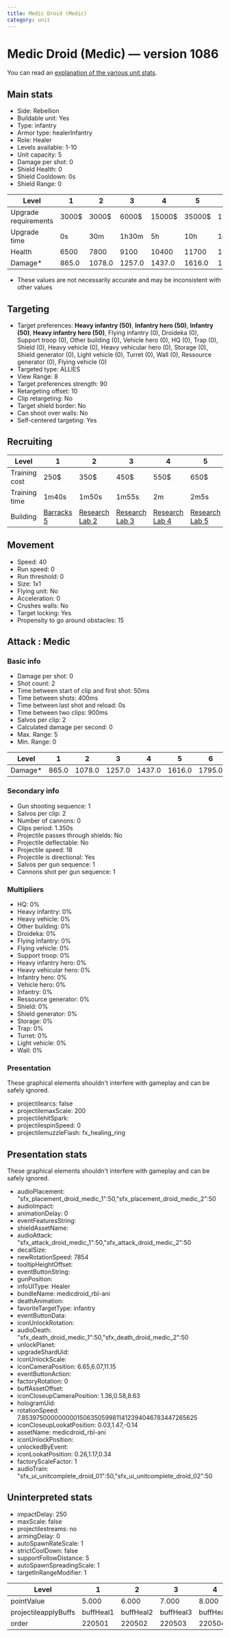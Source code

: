 ```yaml
---
title: Medic Droid (Medic)
category: unit
---
```


# Medic Droid (Medic) — version 1086

You can read an [explanation  of the various unit stats](unitexplained.md).

## Main stats

  * Side: Rebellion
  * Buildable unit: Yes
  * Type: infantry
  * Armor type: healerInfantry
  * Role: Healer
  * Levels available: 1-10
  * Unit capacity: 5
  * Damage per shot: 0
  * Shield Health: 0
  * Shield Cooldown: 0s
  * Shield Range: 0

|Level               |1    |2     |3     |4     |5     |6      |7      |8      |9       |10      |
|--------------------|-----|------|------|------|------|-------|-------|-------|--------|--------|
|Upgrade requirements|3000$|3000$ |6000$ |15000$|35000$|115000$|175000$|350000$|1000000$|2000000$|
|Upgrade time        |0s   |30m   |1h30m |5h    |10h   |1d12h  |2d12h  |4d     |6d      |1w2d    |
|Health              |6500 |7800  |9100  |10400 |11700 |13000  |14300  |15600  |16900   |19500   |
|Damage*             |865.0|1078.0|1257.0|1437.0|1616.0|1795.0 |1976.0 |2155.0 |2334.0  |2693.0  |

* These values are not necessarily accurate and may be inconsistent with other values

## Targeting

  * Target preferences: **Heavy infantry (50)**, **Infantry hero (50)**, **Infantry (50)**, **Heavy infantry hero (50)**, Flying infantry (0), Droideka (0), Support troop (0), Other building (0), Vehicle hero (0), HQ (0), Trap (0), Shield (0), Heavy vehicle (0), Heavy vehicular hero (0), Storage (0), Shield generator (0), Light vehicle (0), Turret (0), Wall (0), Ressource generator (0), Flying vehicle (0)
  * Targeted type: ALLIES
  * View Range: 8
  * Target preferences strength: 90
  * Retargeting offset: 10
  * Clip retargeting: No
  * Target shield border: No
  * Can shoot over walls: No
  * Self-centered targeting: Yes

## Recruiting

|Level        |1                               |2                                     |3                                     |4                                     |5                                     |6                                     |7                                     |8                                     |9                                     |10                                     |
|-------------|--------------------------------|--------------------------------------|--------------------------------------|--------------------------------------|--------------------------------------|--------------------------------------|--------------------------------------|--------------------------------------|--------------------------------------|---------------------------------------|
|Training cost|250$                            |350$                                  |450$                                  |550$                                  |650$                                  |750$                                  |850$                                  |1000$                                 |1050$                                 |1150$                                  |
|Training time|1m40s                           |1m50s                                 |1m55s                                 |2m                                    |2m5s                                  |2m10s                                 |2m15s                                 |2m20s                                 |2m25s                                 |2m30s                                  |
|Building     |[Barracks 5](rebelBarracks.html)|[Research Lab 2](rebelOffenseLab.html)|[Research Lab 3](rebelOffenseLab.html)|[Research Lab 4](rebelOffenseLab.html)|[Research Lab 5](rebelOffenseLab.html)|[Research Lab 6](rebelOffenseLab.html)|[Research Lab 7](rebelOffenseLab.html)|[Research Lab 8](rebelOffenseLab.html)|[Research Lab 9](rebelOffenseLab.html)|[Research Lab 10](rebelOffenseLab.html)|

## Movement

  * Speed: 40
  * Run speed: 0
  * Run threshold: 0
  * Size: 1x1
  * Flying unit: No
  * Acceleration: 0
  * Crushes walls: No
  * Target locking: Yes
  * Propensity to go around obstacles: 15

## Attack : Medic

### Basic info

  * Damage per shot: 0
  * Shot count: 2
  * Time between start of clip and first shot: 50ms
  * Time between shots: 400ms
  * Time between last shot and reload: 0s
  * Time between two clips: 900ms
  * Salvos per clip: 2
  * Calculated damage per second: 0
  * Max. Range: 5
  * Min. Range: 0

|Level  |1    |2     |3     |4     |5     |6     |7     |8     |9     |10    |
|-------|-----|------|------|------|------|------|------|------|------|------|
|Damage*|865.0|1078.0|1257.0|1437.0|1616.0|1795.0|1976.0|2155.0|2334.0|2693.0|

### Secondary info

  * Gun shooting sequence: 1
  * Salvos per clip: 2
  * Number of cannons: 0
  * Clips period: 1.350s
  * Projectile passes through shields: No
  * Projectile deflectable: No
  * Projectile speed: 18
  * Projectile is directional: Yes
  * Salvos per gun sequence: 1
  * Cannons shot per gun sequence: 1

### Multipliers

  * HQ: 0%
  * Heavy infantry: 0%
  * Heavy vehicle: 0%
  * Other building: 0%
  * Droideka: 0%
  * Flying infantry: 0%
  * Flying vehicle: 0%
  * Support troop: 0%
  * Heavy infantry hero: 0%
  * Heavy vehicular hero: 0%
  * Infantry hero: 0%
  * Vehicle hero: 0%
  * Infantry: 0%
  * Ressource generator: 0%
  * Shield: 0%
  * Shield generator: 0%
  * Storage: 0%
  * Trap: 0%
  * Turret: 0%
  * Light vehicle: 0%
  * Wall: 0%

### Presentation

These graphical elements shouldn't interfere with gameplay and can be safely ignored.

  * projectilearcs: false
  * projectilemaxScale: 200
  * projectilehitSpark: 
  * projectilespinSpeed: 0
  * projectilemuzzleFlash: fx_healing_ring

## Presentation stats

These graphical elements shouldn't interfere with gameplay and can be safely ignored.

  * audioPlacement: "sfx_placement_droid_medic_1":50,"sfx_placement_droid_medic_2":50
  * audioImpact: 
  * animationDelay: 0
  * eventFeaturesString: 
  * shieldAssetName: 
  * audioAttack: "sfx_attack_droid_medic_1":50,"sfx_attack_droid_medic_2":50
  * decalSize: 
  * newRotationSpeed: 7854
  * tooltipHeightOffset: 
  * eventButtonString: 
  * gunPosition: 
  * infoUIType: Healer
  * bundleName: medicdroid_rbl-ani
  * deathAnimation: 
  * favoriteTargetType: infantry
  * eventButtonData: 
  * iconUnlockRotation: 
  * audioDeath: "sfx_death_droid_medic_1":50,"sfx_death_droid_medic_2":50
  * unlockPlanet: 
  * upgradeShardUid: 
  * iconUnlockScale: 
  * iconCameraPosition: 6.65,6.07,11.15
  * eventButtonAction: 
  * factoryRotation: 0
  * buffAssetOffset: 
  * iconCloseupCameraPosition: 1.36,0.58,8.63
  * hologramUid: 
  * rotationSpeed: 7.8539750000000001506350599811412394046783447265625
  * iconCloseupLookatPosition: 0.03,1.47,-0.14
  * assetName: medicdroid_rbl-ani
  * iconUnlockPosition: 
  * unlockedByEvent: 
  * iconLookatPosition: 0.26,1.17,0.34
  * factoryScaleFactor: 1
  * audioTrain: "sfx_ui_unitcomplete_droid_01":50,"sfx_ui_unitcomplete_droid_02":50

## Uninterpreted stats

  * impactDelay: 250
  * maxScale: false
  * projectilestreams: no
  * armingDelay: 0
  * autoSpawnRateScale: 1
  * strictCoolDown: false
  * supportFollowDistance: 5
  * autoSpawnSpreadingScale: 1
  * targetInRangeModifier: 1

|Level               |1        |2        |3        |4        |5        |6        |7        |8        |9        |10        |
|--------------------|---------|---------|---------|---------|---------|---------|---------|---------|---------|----------|
|pointValue          |5.000    |6.000    |7.000    |8.000    |9.000    |10.000   |11.000   |12.000   |13.000   |15.000    |
|projectileapplyBuffs|buffHeal1|buffHeal2|buffHeal3|buffHeal4|buffHeal5|buffHeal6|buffHeal7|buffHeal8|buffHeal9|buffHeal10|
|order               |220501   |220502   |220503   |220504   |220505   |220506   |220507   |220508   |220509   |220510    |

